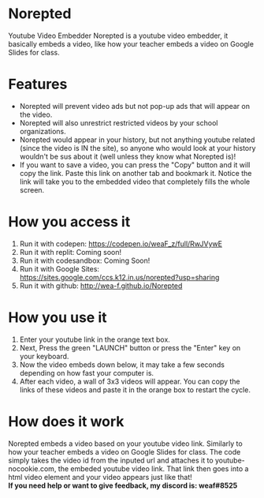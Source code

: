 # Norepted
Youtube Video Embedder
Norepted is a youtube video embedder, it basically embeds a video, like how your teacher embeds a video on Google Slides for class. 
# Features
- Norepted will prevent video ads but not pop-up ads that will appear on the video. 
- Norepted will also unrestrict restricted videos by your school organizations.
- Norepted would appear in your history, but not anything youtube related (since the video is IN the site), so anyone who would look at your history wouldn't be sus about it (well unless they know what Norepted is)!
- If you want to save a video, you can press the "Copy" button and it will copy the link. Paste this link on another tab and bookmark it. Notice the link will take you to the embedded video that completely fills the whole screen.
# How you access it
1. Run it with codepen: https://codepen.io/weaF_z/full/RwJVywE
2. <WORK IN PROGRESS> Run it with replit: Coming soon!<link>
3. <WORK IN PROGRESS> Run it with codesandbox: Coming Soon!<link>
4. Run it with Google Sites: https://sites.google.com/ccs.k12.in.us/norepted?usp=sharing
5. Run it with github: http://wea-f.github.io/Norepted
# How you use it
1. Enter your youtube link in the orange text box. <br>
2. Next, Press the green "LAUNCH" button or press the "Enter" key on your keyboard. <br>
3. Now the video embeds down below, it may take a few seconds depending on how fast your computer is. <br>
4. After each video, a wall of 3x3 videos will appear. You can copy the links of these videos and paste it in the orange box to restart the cycle.
# How does it work
  Norepted embeds a video based on your youtube video link. Similarly to how your teacher embeds a video on Google Slides for class.
The code simply takes the video id from the inputed url and attaches it to youtube-nocookie.com, the embeded youtube video link. That link then goes into a html video element and your video appears just like that! <br>
**If you need help or want to give feedback, my discord is: weaf#8525**
  
